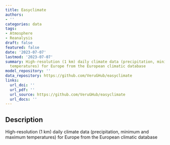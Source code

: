 ```yaml
---
title: Easyclimate
authors:
- ''
categories: data
tags:
- Atmosphere
- Reanalysis
draft: false
featured: false
date: '2023-07-07'
lastmod: '2023-07-07'
summary: High-resolution (1 km) daily climate data (precipitation, minimum and maximum
  temperatures) for Europe from the European climatic database
model_repository: ''
data_repository: https://github.com/VeruGHub/easyclimate
links:
  url_doi: ''
  url_pdf: ''
  url_source: https://github.com/VeruGHub/easyclimate
  url_docs: ''
---
```


## Description

High-resolution (1 km) daily climate data (precipitation, minimum and maximum temperatures) for Europe from the European climatic database

